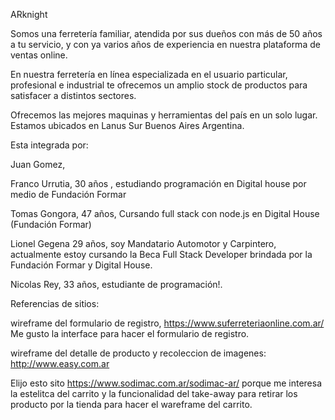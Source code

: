 ARknight 

Somos una ferretería familiar, atendida por sus dueños con más de 50 años a tu servicio, y con ya varios años de experiencia en nuestra plataforma de ventas online.

En nuestra ferretería en línea especializada en el usuario particular, profesional e industrial te ofrecemos un amplio stock de productos para satisfacer a distintos sectores. 

Ofrecemos las mejores maquinas y herramientas del país en un solo lugar. Estamos ubicados en Lanus Sur Buenos Aires Argentina.

Esta integrada por:

Juan Gomez,

Franco Urrutia, 30 años , estudiando programación en Digital house por medio de Fundación Formar 

Tomas Gongora, 47 años, Cursando full stack con node.js en Digital House (Fundación Formar)

Lionel Gegena 29 años, soy Mandatario Automotor y Carpintero, actualmente estoy cursando la Beca Full Stack Developer brindada por la Fundación Formar y Digital House.

Nicolas Rey, 33 años, estudiante de programación!.

Referencias de sitios:

wireframe del formulario de registro, https://www.suferreteriaonline.com.ar/ Me gusto la interface para hacer el formulario de registro.

wireframe del detalle de producto y recoleccion de imagenes: http://www.easy.com.ar

Elijo esto sito https://www.sodimac.com.ar/sodimac-ar/ porque me interesa la estelitca del carrito y la funcionalidad del take-away para retirar los producto por la tienda para hacer el wareframe del carrito.
